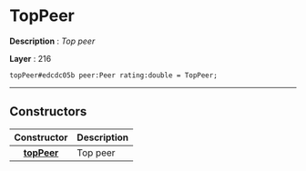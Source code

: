 # TopPeer

**Description** : *Top peer*

**Layer** : 216

```tl
topPeer#edcdc05b peer:Peer rating:double = TopPeer;
```

---

## Constructors

| Constructor | Description |
| :---: | :--- |
| [**topPeer**](constructor/topPeer) | Top peer |